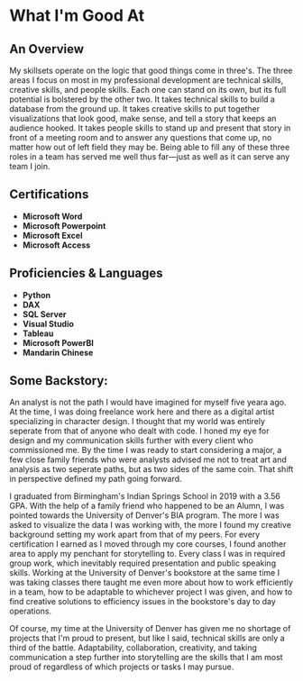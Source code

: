 <h1>What I'm Good At</h1>

<h2>An Overview</h2>
My skillsets operate on the logic that good things come in three's. The three areas I focus on most in my professional development are technical skills, creative skills, and people skills. Each one can stand on its own, but its full potential is bolstered by the other two. It takes technical skills to build a database from the ground up. It takes creative skills to put together visualizations that look good, make sense, and tell a story that keeps an audience hooked. It takes people skills to stand up and present that story in front of a meeting room and to answer any questions that come up, no matter how out of left field they may be. Being able to fill any of these three roles in a team has served me well thus far—just as well as it can serve any team I join.
<br />

<h2>Certifications</h2>

- <b>Microsoft Word</b> 
- <b>Microsoft Powerpoint</b>
- <b>Microsoft Excel</b>
- <b>Microsoft Access</b>

<h2>Proficiencies & Languages</h2>

- <b>Python</b>
- <b>DAX</b>
- <b>SQL Server</b>
- <b>Visual Studio</b>
- <b>Tableau</b>
- <b>Microsoft PowerBI</b>
- <b>Mandarin Chinese</b>

<h2>Some Backstory:</h2>
 An analyst is not the path I would have imagined for myself five yeara ago. At the time, I was doing freelance work here and there as a digital artist specializing in character design. I thought that my world was entirely seperate from that of anyone who dealt with code. I honed my eye for design and my communication skills further with every client who commissioned me. By the time I was ready to start considering a major, a few close family friends who were analysts advised me not to treat art and analysis as two seperate paths, but as two sides of the same coin. That shift in perspective defined my path going forward.

 I graduated from Birmingham's Indian Springs School in 2019 with a 3.56 GPA. With the help of a family friend who happened to be an Alumn, I was pointed towards the University of Denver's BIA program. The more I was asked to visualize the data I was working with, the more I found my creative background setting my work apart from that of my peers. For every certification I earned as I moved through my core courses, I found another area to apply my penchant for storytelling to. Every class I was in required group work, which inevitably required presentation and public speaking skills. Working at the University of Denver's bookstore at the same time I was taking classes there taught me even more about how to work efficiently in a team, how to be adaptable to whichever project I was given, and how to find creative solutions to efficiency issues in the bookstore's day to day operations. 


 Of course, my time at the University of Denver has given me no shortage of projects that I'm proud to present, but like I said, technical skills are only a third of the battle. Adaptability, collaboration, creativity, and taking communication a step further into storytelling are the skills that I am most proud of regardless of which projects or tasks I may pursue. 
<br />

</p>

<!--
 ```diff
- text in red
+ text in green
! text in orange
# text in gray
@@ text in purple (and bold)@@
```
--!>
